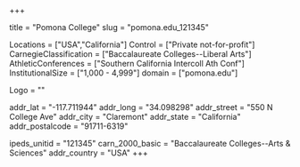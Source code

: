 
+++

title = "Pomona College"
slug = "pomona.edu_121345"

Locations = ["USA","California"]
Control = ["Private not-for-profit"]
CarnegieClassification = ["Baccalaureate Colleges--Liberal Arts"]
AthleticConferences = ["Southern California Intercoll Ath Conf"]
InstitutionalSize = ["1,000 - 4,999"]
domain = ["pomona.edu"]

Logo = ""

addr_lat = "-117.711944"
addr_long = "34.098298"
addr_street = "550 N College Ave"
addr_city = "Claremont"
addr_state = "California"
addr_postalcode = "91711-6319"

ipeds_unitid = "121345"
carn_2000_basic = "Baccalaureate Colleges--Arts & Sciences"
addr_country = "USA"
+++
    
